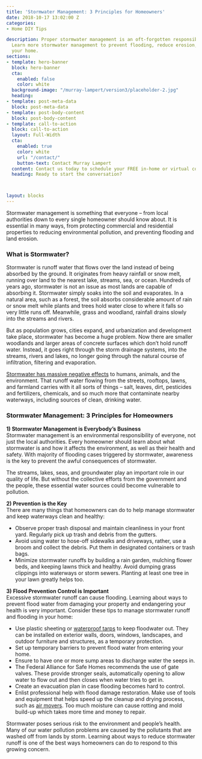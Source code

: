 ```yaml
---
title: 'Stormwater Management: 3 Principles for Homeowners'
date: 2018-10-17 13:02:00 Z
categories:
- Home DIY Tips

description: Proper stormwater management is an oft-forgotten responsibility of many homeowners.
  Learn more stormwater management to prevent flooding, reduce erosion, and protect
  your home.
sections:
- template: hero-banner
  block: hero-banner
  cta:
    enabled: false
    color: white
  background-image: "/murray-lampert/version3/placeholder-2.jpg"
  heading: 
- template: post-meta-data
  block: post-meta-data
- template: post-body-content
  block: post-body-content
- template: call-to-action
  block: call-to-action
  layout: Full-Width
  cta:
    enabled: true
    color: white
    url: "/contact/"
    button-text: Contact Murray Lampert
  content: Contact us today to schedule your FREE in-home or virtual consultation.
  heading: Ready to start the conversation?



layout: blocks
---
```


Stormwater management is something that everyone – from local authorities down to every single homeowner should know about. It is essential in many ways, from protecting commercial and residential properties to reducing environmental pollution, and preventing flooding and land erosion.

### What is Stormwater?

Stormwater is runoff water that flows over the land instead of being absorbed by the ground. It originates from heavy rainfall or snow melt, running over land to the nearest lake, streams, sea, or ocean. Hundreds of years ago, stormwater is not an issue as most lands are capable of absorbing it. Stormwater simply soaks into the soil and evaporates. In a natural area, such as a forest, the soil absorbs considerable amount of rain or snow melt while plants and trees hold water close to where it falls so very little runs off. Meanwhile, grass and woodland, rainfall drains slowly into the streams and rivers.

But as population grows, cities expand, and urbanization and development take place, stormwater has become a huge problem. Now there are smaller woodlands and larger areas of concrete surfaces which don’t hold runoff water. Instead, it goes right through the storm drainage systems, into the streams, rivers and lakes, no longer going through the natural course of infiltration, filtering and evaporation.

[Stormwater has massive negative effects](https://blogs.ei.columbia.edu/2018/04/03/stormwater-runoff-rain-flood/) to humans, animals, and the environment. That runoff water flowing from the streets, rooftops, lawns, and farmland carries with it all sorts of things – salt, leaves, dirt, pesticides and fertilizers, chemicals, and so much more that contaminate nearby waterways, including sources of clean, drinking water.

### Stormwater Management: 3 Principles for Homeowners

**1) Stormwater Management is Everybody’s Business**  
Stormwater management is an environmental responsibility of everyone, not just the local authorities. Every homeowner should learn about what stormwater is and how it affects the environment, as well as their health and safety. With majority of flooding cases triggered by stormwater, awareness is the key to prevent the awful consequences of stormwater. 

The streams, lakes, seas, and groundwater play an important role in our quality of life. But without the collective efforts from the government and the people, these essential water sources could become vulnerable to pollution.

**2) Prevention is the Key**  
There are many things that homeowners can do to help manage stormwater and keep waterways clean and healthy:

- Observe proper trash disposal and maintain cleanliness in your front yard. Regularly pick up trash and debris from the gutters.
- Avoid using water to hose-off sidewalks and driveways, rather, use a broom and collect the debris. Put them in designated containers or trash bags.
- Minimize stormwater runoffs by building a rain garden, mulching flower beds, and keeping lawns thick and healthy. Avoid dumping grass clippings into waterways or storm sewers. Planting at least one tree in your lawn greatly helps too.

**3) Flood Prevention Control is Important**  
Excessive stormwater runoff can cause flooding. Learning about ways to prevent flood water from damaging your property and endangering your health is very important. Consider these tips to manage stormwater runoff and flooding in your home:

- Use plastic sheeting or [waterproof tarps](https://grizzlytarps.com/) to keep floodwater out. They can be installed on exterior walls, doors, windows, landscapes, and outdoor furniture and structures, as a temporary protection. 
- Set up temporary barriers to prevent flood water from entering your home.
- Ensure to have one or more sump areas to discharge water the seeps in.
- The Federal Alliance for Safe Homes recommends the use of gate valves. These provide stronger seals, automatically opening to allow water to flow out and then closes when water tries to get in.
- Create an evacuation plan in case flooding becomes hard to control.
- Enlist professional help with flood damage restoration. Make use of tools and equipment that helps speed up the cleanup and drying process, such as [air movers](https://b-air.com/). Too much moisture can cause rotting and mold build-up which takes more time and money to repair.

Stormwater poses serious risk to the environment and people’s health. Many of our water pollution problems are caused by the pollutants that are washed off from lands by storm. Learning about ways to reduce stormwater runoff is one of the best ways homeowners can do to respond to this growing concern.